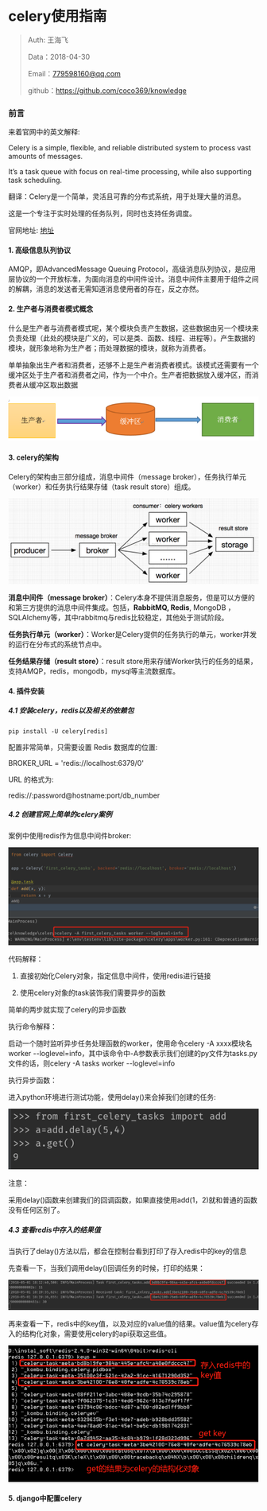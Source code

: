 
# celery使用指南

>Auth: 王海飞
>
>Data：2018-04-30
>
>Email：779598160@qq.com
>
>github：https://github.com/coco369/knowledge 

### 前言

来着官网中的英文解释:

Celery is a simple, flexible, and reliable distributed system to process vast amounts of messages.

It’s a task queue with focus on real-time processing, while also supporting task scheduling.

翻译：Celery是一个简单，灵活且可靠的分布式系统，用于处理大量的消息。

这是一个专注于实时处理的任务队列，同时也支持任务调度。

官网地址: [地址](http://docs.celeryproject.org)

#### 1. 高级信息队列协议

AMQP，即AdvancedMessage Queuing Protocol，高级消息队列协议，是应用层协议的一个开放标准，为面向消息的中间件设计。消息中间件主要用于组件之间的解耦，消息的发送者无需知道消息使用者的存在，反之亦然。

#### 2. 生产者与消费者模式概念


什么是生产者与消费者模式呢，某个模块负责产生数据，这些数据由另一个模块来负责处理（此处的模块是广义的，可以是类、函数、线程、进程等）。产生数据的模块，就形象地称为生产者；而处理数据的模块，就称为消费者。

单单抽象出生产者和消费者，还够不上是生产者消费者模式。该模式还需要有一个缓冲区处于生产者和消费者之间，作为一个中介。生产者把数据放入缓冲区，而消费者从缓冲区取出数据

![图](../images/django_celery_product_consumer.png)

#### 3. celery的架构

Celery的架构由三部分组成，消息中间件（message broker），任务执行单元（worker）和任务执行结果存储（task result store）组成。

![图](../images/django_celery.png)

<b>消息中间件（message broker）</b>：Celery本身不提供消息服务，但是可以方便的和第三方提供的消息中间件集成。包括，<b>RabbitMQ, Redis</b>, MongoDB ，SQLAlchemy等，其中rabbitmq与redis比较稳定，其他处于测试阶段。

 <b>任务执行单元（worker）</b>：Worker是Celery提供的任务执行的单元，worker并发的运行在分布式的系统节点中。

 <b>任务结果存储（result store）</b>：result store用来存储Worker执行的任务的结果，支持AMQP，redis，mongodb，mysql等主流数据库。

#### 4. 插件安装

##### 4.1 安装celery，redis以及相关的依赖包

```
pip install -U celery[redis]
```

配置非常简单，只需要设置 Redis 数据库的位置:

BROKER_URL = 'redis://localhost:6379/0'

URL 的格式为:

redis://:password@hostname:port/db_number


##### 4.2 创建官网上简单的celery案例

案例中使用redis作为信息中间件broker:

![图](../images/django_celery_first_tasks.png)

代码解释： 

1. 直接初始化Celery对象，指定信息中间件，使用redis进行链接

2. 使用celery对象的task装饰我们需要异步的函数

简单的两步就实现了celery的异步函数

执行命令解释：

启动一个随时监听异步任务处理函数的worker，使用命令celery -A xxxx模块名 worker --loglevel=info，其中该命令中-A参数表示我们创建的py文件为tasks.py文件的话，则celery -A tasks worker --loglevel=info 

执行异步函数：

进入python环境进行测试功能，使用delay()来会掉我们创建的任务:

![图](../images/django_celery_first_tasks_test.png)

注意：

采用delay()函数来创建我们的回调函数，如果直接使用add(1，2)就和普通的函数没有任何区别了。

##### 4.3 查看redis中存入的结果值

当执行了delay()方法以后，都会在控制台看到打印了存入redis中的key的信息

先查看一下，当我们调用delay()回调任务的时候，打印的结果：

![图](../images/django_celery_first_tasks_result.png)


再来查看一下，redis中的key值，以及对应的value值的结果。value值为celery存入的结构化对象，需要使用celery的api获取这些值。

![图](../images/django_celery_first_tasks_redis_result.png)


#### 5. django中配置celery


